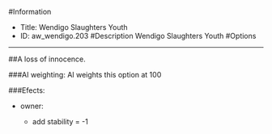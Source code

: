 #Information
 - Title: Wendigo Slaughters Youth
 - ID: aw_wendigo.203
#Description
Wendigo Slaughters Youth
#Options

___
##A loss of innocence.

###AI weighting:
AI weights this option at 100


###Efects:<ul><li>owner:</li><ul><li>add stability = -1</li></ul></ul>
